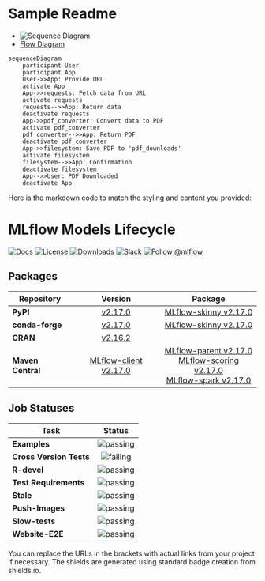 # Sample Readme

- ![Sequence Diagram](images/sequence-diagram.mermaid)
- [Flow Diagram](images/flow-chart.mermaid)

```mermaid
sequenceDiagram
    participant User
    participant App
    User->>App: Provide URL
    activate App
    App->>requests: Fetch data from URL
    activate requests
    requests-->>App: Return data
    deactivate requests
    App->>pdf_converter: Convert data to PDF
    activate pdf_converter
    pdf_converter-->>App: Return PDF
    deactivate pdf_converter
    App->>filesystem: Save PDF to 'pdf_downloads'
    activate filesystem
    filesystem-->>App: Confirmation
    deactivate filesystem
    App-->>User: PDF Downloaded
    deactivate App
```

Here is the markdown code to match the styling and content you provided:


# MLflow Models Lifecycle

[![Docs](https://img.shields.io/badge/DOCS-LATEST-brightgreen)](https://mlflow.org/docs/latest/index.html)
[![License](https://img.shields.io/badge/License-Apache%202.0-blue.svg)](https://www.apache.org/licenses/LICENSE-2.0)
[![Downloads](https://img.shields.io/badge/Downloads-3.9M/week-brightgreen)](https://mlflow.org)
[![Slack](https://img.shields.io/badge/Slack-%40mlflow--users-purple)](https://mlflow.org)
[![Follow @mlflow](https://img.shields.io/twitter/follow/mlflow?style=social)](https://twitter.com/mlflow)

## Packages

| Repository      | Version |  Package |
| --------------- |:-------:|:--------:|
| **PyPI**        | [v2.17.0](https://pypi.org/project/mlflow/) | [MLflow-skinny v2.17.0](https://pypi.org/project/mlflow-skinny/) |
| **conda-forge** | [v2.17.0](https://anaconda.org/conda-forge/mlflow) | [MLflow-skinny v2.17.0](https://anaconda.org/conda-forge/mlflow-skinny) |
| **CRAN**        | [v2.16.2](https://cran.r-project.org/package=mlflow) | |
| **Maven Central**| [MLflow-client v2.17.0](https://mvnrepository.com/artifact/org.mlflow/mlflow-client) | [MLflow-parent v2.17.0](https://mvnrepository.com/artifact/org.mlflow/mlflow-parent) <br/> [MLflow-scoring v2.17.0](https://mvnrepository.com/artifact/org.mlflow/mlflow-scoring) <br/> [MLflow-spark v2.17.0](https://mvnrepository.com/artifact/org.mlflow/mlflow-spark) |

## Job Statuses

| Task               | Status |
| ------------------ |:------:|
| **Examples**       | ![passing](https://img.shields.io/badge/passing-brightgreen) |
| **Cross Version Tests** | ![failing](https://img.shields.io/badge/failing-red) |
| **R-devel**        | ![passing](https://img.shields.io/badge/passing-brightgreen) |
| **Test Requirements** | ![passing](https://img.shields.io/badge/passing-brightgreen) |
| **Stale**          | ![passing](https://img.shields.io/badge/passing-brightgreen) |
| **Push-Images**    | ![passing](https://img.shields.io/badge/passing-brightgreen) |
| **Slow-tests**     | ![passing](https://img.shields.io/badge/passing-brightgreen) |
| **Website-E2E**    | ![passing](https://img.shields.io/badge/passing-brightgreen) |

You can replace the URLs in the brackets with actual links from your project if necessary. The shields are generated using standard badge creation from shields.io.